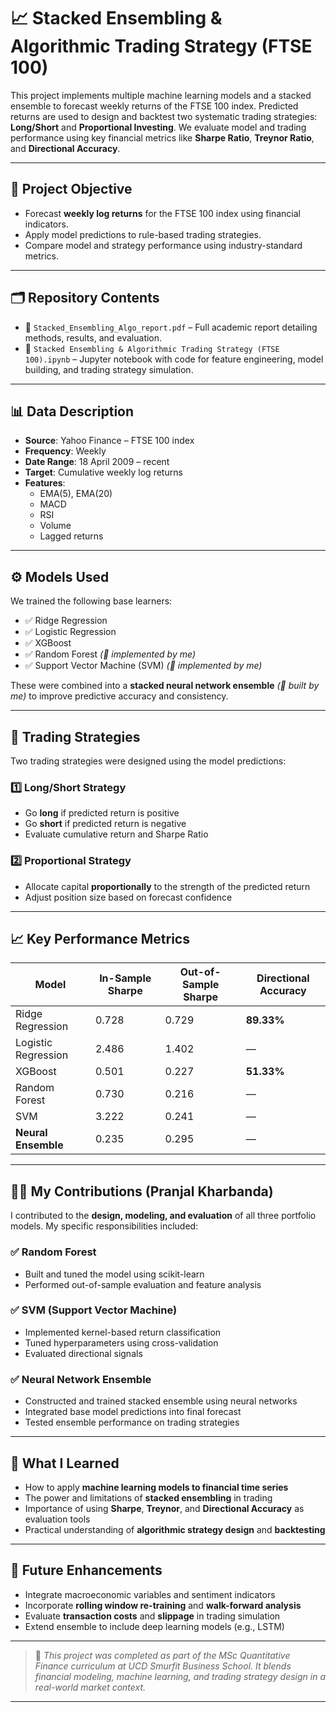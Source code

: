 # 📈 Stacked Ensembling & Algorithmic Trading Strategy (FTSE 100)

This project implements multiple machine learning models and a stacked ensemble to forecast weekly returns of the FTSE 100 index. Predicted returns are used to design and backtest two systematic trading strategies: **Long/Short** and **Proportional Investing**. We evaluate model and trading performance using key financial metrics like **Sharpe Ratio**, **Treynor Ratio**, and **Directional Accuracy**.

---

## 🧠 Project Objective

- Forecast **weekly log returns** for the FTSE 100 index using financial indicators.
- Apply model predictions to rule-based trading strategies.
- Compare model and strategy performance using industry-standard metrics.

---

## 🗂️ Repository Contents

- 📄 `Stacked_Ensembling_Algo_report.pdf` – Full academic report detailing methods, results, and evaluation.
- 📒 `Stacked Ensembling & Algorithmic Trading Strategy (FTSE 100).ipynb` – Jupyter notebook with code for feature engineering, model building, and trading strategy simulation.

---

## 📊 Data Description

- **Source**: Yahoo Finance – FTSE 100 index
- **Frequency**: Weekly
- **Date Range**: 18 April 2009 – recent
- **Target**: Cumulative weekly log returns
- **Features**:
  - EMA(5), EMA(20)
  - MACD
  - RSI
  - Volume
  - Lagged returns

---

## ⚙️ Models Used

We trained the following base learners:

- ✅ Ridge Regression  
- ✅ Logistic Regression  
- ✅ XGBoost  
- ✅ Random Forest *(🧠 implemented by me)*  
- ✅ Support Vector Machine (SVM) *(🧠 implemented by me)*

These were combined into a **stacked neural network ensemble** *(🧠 built by me)* to improve predictive accuracy and consistency.

---

## 💸 Trading Strategies

Two trading strategies were designed using the model predictions:

### 1️⃣ Long/Short Strategy
- Go **long** if predicted return is positive
- Go **short** if predicted return is negative
- Evaluate cumulative return and Sharpe Ratio

### 2️⃣ Proportional Strategy
- Allocate capital **proportionally** to the strength of the predicted return
- Adjust position size based on forecast confidence

---

## 📈 Key Performance Metrics

| Model               | In-Sample Sharpe | Out-of-Sample Sharpe | Directional Accuracy |
|--------------------|------------------|-----------------------|------------------------|
| Ridge Regression    | 0.728            | 0.729                 | **89.33%**             |
| Logistic Regression | 2.486            | 1.402                 | —                      |
| XGBoost             | 0.501            | 0.227                 | **51.33%**             |
| Random Forest       | 0.730            | 0.216                 | —                      |
| SVM                 | 3.222            | 0.241                 | —                      |
| **Neural Ensemble** | 0.235            | 0.295                 | —                      |

---

## 👨‍💻 My Contributions (Pranjal Kharbanda)

I contributed to the **design, modeling, and evaluation** of all three portfolio models. My specific responsibilities included:

### ✅ Random Forest
- Built and tuned the model using scikit-learn
- Performed out-of-sample evaluation and feature analysis

### ✅ SVM (Support Vector Machine)
- Implemented kernel-based return classification
- Tuned hyperparameters using cross-validation
- Evaluated directional signals

### ✅ Neural Network Ensemble
- Constructed and trained stacked ensemble using neural networks
- Integrated base model predictions into final forecast
- Tested ensemble performance on trading strategies

---

## 🧠 What I Learned

- How to apply **machine learning models to financial time series**
- The power and limitations of **stacked ensembling** in trading
- Importance of using **Sharpe**, **Treynor**, and **Directional Accuracy** as evaluation tools
- Practical understanding of **algorithmic strategy design** and **backtesting**

---

## 🚀 Future Enhancements

- Integrate macroeconomic variables and sentiment indicators
- Incorporate **rolling window re-training** and **walk-forward analysis**
- Evaluate **transaction costs** and **slippage** in trading simulation
- Extend ensemble to include deep learning models (e.g., LSTM)

---

> 📌 *This project was completed as part of the MSc Quantitative Finance curriculum at UCD Smurfit Business School. It blends financial modeling, machine learning, and trading strategy design in a real-world market context.*

---
